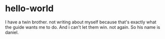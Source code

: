 # hello-world
I have a twin brother. not writing about myself because that's exactly what the guide wants me to do. And i can't let them win. not again. So his name is daniel. 
